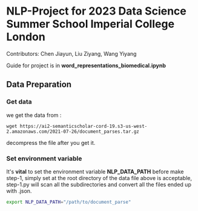 # NLP-Project for 2023 Data Science Summer School Imperial College London

Contributors: Chen Jiayun, Liu Ziyang, Wang Yiyang

Guide for project is in **word_representations_biomedical.ipynb**

## Data Preparation

### Get data

we get the data from :

```shell
wget https://ai2-semanticscholar-cord-19.s3-us-west-2.amazonaws.com/2021-07-26/document_parses.tar.gz
```

decompress the file after you get it.

### Set environment variable

It's **vital** to set the environment variable **NLP_DATA_PATH** before make step-1, simply set at the root directory of the data file above is acceptable, step-1.py will scan all the subdirectories and convert all the files ended up with .json.

```bash
export NLP_DATA_PATH="/path/to/document_parse"
```



